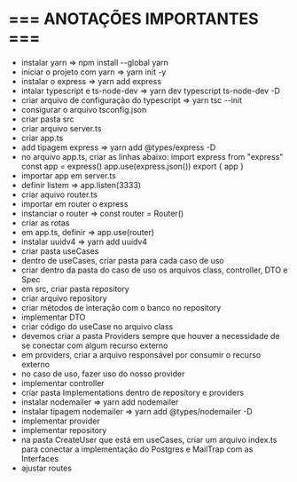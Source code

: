# === ANOTAÇÕES IMPORTANTES ===

- instalar yarn => npm install --global yarn
- iniciar o projeto com yarn => yarn init -y
- instalar o express => yarn add express
- intalar typescript e ts-node-dev => yarn dev typescript ts-node-dev -D
- criar  arquivo de configuração do typescript => yarn tsc --init
- consigurar o arquivo tsconfig.json
- criar pasta src
- criar arquivo server.ts
- criar app.ts
- add tipagem express => yarn add @types/express -D
- no arquivo app.ts, criar as linhas abaixo:
    import express from "express"
    const app = express()
    app.use(express.json())
    export { app }
- importar app em server.ts
- definir listem => app.listen(3333)
- criar aquivo router.ts
- importar em router o express
- instanciar o router => const router = Router()
- criar as rotas
- em app.ts, definir => app.use(router)
- instalar uuidv4 => yarn add uuidv4
- criar pasta useCases
- dentro de useCases, criar pasta para cada caso de uso
- criar dentro da pasta do caso de uso os arquivos class, controller, DTO e Spec
- em src, criar pasta repository
- criar arquivo repository
- criar métodos de interação com o banco no repository
- implementar DTO
- criar código do useCase no arquivo class
- devemos criar a pasta Providers sempre que houver a necessidade de se conectar com algum recurso externo
- em providers, criar a arquivo responsável por consumir o recurso externo
- no caso de uso, fazer uso do nosso provider
- implementar controller
- criar pasta Implementations dentro de repository e providers
- instalar nodemailer => yarn add nodemailer
- instalar tipagem nodemailer => yarn add @types/nodemailer -D
- implementar provider
- implementar repository
- na pasta CreateUser que está em useCases, criar um arquivo index.ts para conectar a implementação do Postgres e MailTrap com as Interfaces
- ajustar routes 

